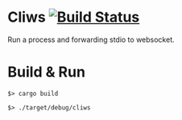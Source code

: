 # Cliws [![Build Status](https://app.travis-ci.com/b23r0/Cliws.svg?branch=main)](https://app.travis-ci.com/b23r0/Cliws)
Run a process and forwarding stdio to websocket.

# Build & Run

`$> cargo build`

`$> ./target/debug/cliws`
